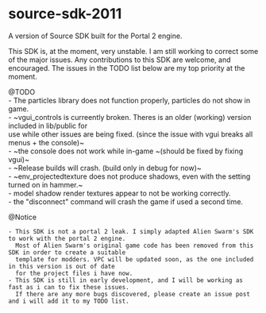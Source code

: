 # source-sdk-2011
A version of Source SDK built for the Portal 2 engine.

This SDK is, at the moment, very unstable. I am still working to correct some of the major issues.
Any contributions to this SDK are welcome, and encouraged. The issues in the TODO list below are 
my top priority at the moment.

@TODO<br>
	- The particles library does not function properly, particles do not show in game.<br>
	- ~vgui_controls is curreently broken. Theres is an older (working) version included in lib/public for<br>
	  use while other issues are being fixed. (since the issue with vgui breaks all menus + the console)~<br>
	- ~the console does not work while in-game ~(should be fixed by fixing vgui)~<br>
	- ~Release builds will crash. (build only in debug for now)~<br>
	- ~env_projectedtexture does not produce shadows, even with the setting turned on in hammer.~<br>
	- model shadow render textures appear to not be working correctly.<br>
	- the "disconnect" command will crash the game if used a second time.<br>

@Notice

	- This SDK is not a portal 2 leak. I simply adapted Alien Swarm's SDK to work with the portal 2 engine.
	  Most of Alien Swarm's original game code has been removed from this SDK in order to create a suitable
	  template for modders. VPC will be updated soon, as the one included in this version is out of date 
	  for the project files i have now.
	- This SDK is still in early development, and I will be working as fast as i can to fix these issues. 
	  If there are any more bugs discovered, please create an issue post and i will add it to my TODO list.
